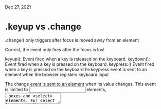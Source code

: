 <!-- @format -->

Dec 27, 2021

# .keyup vs .change

.change() only triggers after focus is moved away from an element

Correct, the event only fires after the focus is lost

keyup(): Event fired when a key is released on the keyboard. keydown(): Event fired when a key is pressed on the keyboard. keypress:() Event fired when a key is pressed on the keyboard
he keypress event is sent to an element when the browser registers keyboard input

The change event is sent to an element when its value changes. This event is limited to <input> elements, <textarea> boxes and <select> elements. For select boxes, checkboxes, and radio buttons, the event is fired immediately when the user makes a selection with the mouse, but for the other element types the event is deferred until the element loses focus.

# onload.document vs docuemtn.ready

The ready event occurs after the HTML document has been loaded, while the onload event occurs later, when all content (e.g. images) also has been loaded.

The onload event is a standard event in the DOM, while the ready event is specific to jQuery. The purpose of the ready event is that it should occur as early as possible after the document has loaded, so that code that adds functionality to the elements in the page doesn't have to wait for all content to load.

# Fixes

text area instead of input allows for text wrapping without changing the size

# @TODO

fix text in post rendered to be wrapped as well
solved!
max-width: 650px;
word-wrap: break-word;

# Error with jQuery

use the slideDown jQuery function for some simple animation.
undecided if to use

## .hide

Durations are given in milliseconds; higher values indicate slower animations, not faster ones. The strings 'fast' and 'slow' can be supplied to indicate durations of 200 and 600 milliseconds, respectively.

## .empty

$(selector).empty()
The empty() method removes all child nodes and content from the selected elements.

Note: This method does not remove the element itself, or its attributes.

## .slideDown

## .slideUp

# XSS

"Cross-Site Scripting" (XSS for short)
be careful not to evaluate text that comes from untrusted sources (ie. users). If a template treats untrusted text as HTML, then a cunning user could craft their input text to run JavaScript on other user's pages.
"escape" the potentially insecure text. "Escaping text" means re-encoding text so that unsafe characters are converted into a safe "encoded" representation. For example, with HTML, <script> would be converted to &lt;script&gt;. The HTML tag would then be visible to the user, but not evaluated as a tag by the browser.

## Method if tweet was createed with jQuery

.text();
.createTextNode();

## Method if tweet was created using string literal

const escape = function (str) {
let div = document.createElement("div");
div.appendChild(document.createTextNode(str));
return div.innerHTML;
};

const safeHTML = `<p>${escape(textFromUser)}</p>`;

# length Validation

implement validation before sending the form data to server
use alert

https://stackoverflow.com/questions/15060292/a-simple-jquery-form-validation-script

maxWords
minWords

jQuery
$(document).ready(function () {

    $('#myform').validate({ // initialize the plugin
        rules: {
            field1: {
                required: true,
                email: true
            },
            field2: {
                required: true,
                minlength: 5
            }
        }
    });

});

$("#myform").validate({
rules: {
name: {
required: true,
minlength: 2
}
},
messages: {
name: {
required: "We need your email address to contact you",
minlength: jQuery.validator.format("At least {0} characters required!")
}
}
});

html

<form id="myform">
    <input type="text" name="field1" />
    <input type="text" name="field2" />
    <input type="submit" />
</form>
